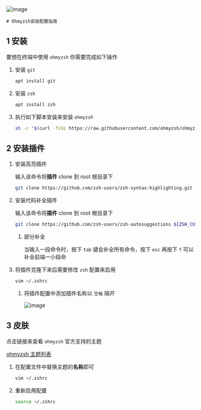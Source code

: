 ![image](https://ohmyz.sh/img/themes/omz-update.png)

	# Ohmyzsh安装配置指南

## 1 安装

要想在终端中使用 `ohmyzsh`​ 你需要完成如下操作

1. 安装 `git`​

    ```bash
    apt install git
    ```

2. 安装 `zsh`​

    ```bash
    apt install zsh
    ```

3. 执行如下脚本安装来安装 `ohmyzsh`​

    ```sh
    sh -c "$(curl -fsSL https://raw.githubusercontent.com/ohmyzsh/ohmyzsh/master/tools/install.sh)"
    ```

## 2 安装插件

1. 安装高亮插件

    输入该命令将**插件** clone 到 root 根目录下

    ```bash
    git clone https://github.com/zsh-users/zsh-syntax-highlighting.git ${ZSH_CUSTOM:-~/.oh-my-zsh/custom}/plugins/zsh-syntax-highlighting
    ```

2. 安装代码补全插件

    输入该命令将**插件** clone 到 root 根目录下

    ```bash
    git clone https://github.com/zsh-users/zsh-autosuggestions ${ZSH_CUSTOM:-~/.oh-my-zsh/custom}/plugins/zsh-autosuggestions
    ```

    1. 部分补全

        当输入一段命令时，按下 `tab`​ 键会补全所有命令，按下 `esc`​ 再按下 `f`​ 可以补全前端一小段命

3. 将插件克隆下来后需要修改 `zsh`​ 配置来启用

    ```bash
    vim ~/.zshrc
    ```

    1. 将插件配置中添加插件名称以 `空格`​ 隔开

        ![image](assets/image-20250217171702-q5zw3ze.png)

## 3 皮肤

点击链接来查看 `ohmyzsh`​ 官方支持的主题

[ohmyzsh 主题列表](https://github.com/ohmyzsh/ohmyzsh/wiki/themes)

1. 在配置文件中替换主题的**名称**即可

    ```bash
    vim ~/.zshrc
    ```

2. 重新启用配置

    ```bash
    source ~/.zshrc
    ```

‍
